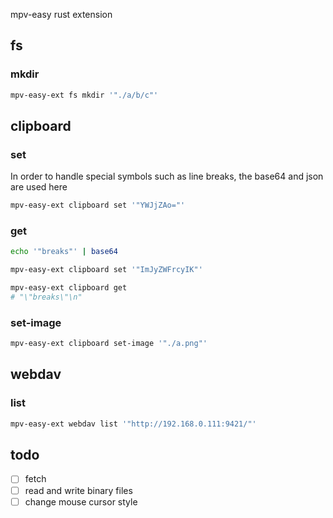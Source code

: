 mpv-easy rust extension

## fs

### mkdir
```bash
mpv-easy-ext fs mkdir '"./a/b/c"'
```

## clipboard
### set
In order to handle special symbols such as line breaks, the base64 and json are used here
```bash
mpv-easy-ext clipboard set '"YWJjZAo="'
```

### get

```bash
echo '"breaks"' | base64

mpv-easy-ext clipboard set '"ImJyZWFrcyIK"'

mpv-easy-ext clipboard get
# "\"breaks\"\n"

```

### set-image
```bash
mpv-easy-ext clipboard set-image '"./a.png"'
```

## webdav
### list
```bash
mpv-easy-ext webdav list '"http://192.168.0.111:9421/"'
```


## todo
- [ ] fetch
- [ ] read and write binary files
- [ ] change mouse cursor style